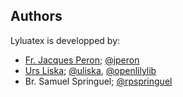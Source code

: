 ## Authors

Lyluatex is developped by:

- [Fr. Jacques Peron](mailto:cataclop@hotmail.com); [@jperon](https://github.com/jperon)
- [Urs Liska](mailto:git@ursliska.de); [@uliska](https://github.com/uliska), [@openlilylib](https://github.com/openlilylib)
- Br. Samuel Springuel; [@rpspringuel](https://github.com/rpspringuel)
